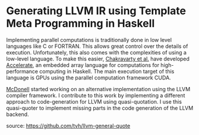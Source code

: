 Generating LLVM IR using Template Meta Programming in Haskell
=================
Implementing parallel computations is traditionally done in low level languages like C or FORTRAN.
This allows great control over the details of execution.
Unfortunately, this also comes with the complexities of using a low-level language.
To make this easier,  [Chakravarty et al.](https://github.com/AccelerateHS) have developed [Accelerate](https://github.com/AccelerateHS/accelerate), an embedded array language for computations for high-performance computing in Haskell.
The main execution target of this language is GPUs using the parallel computation framework CUDA.

[McDonell](https://github.com/tmcdonell) started working on an alternative implementation using the LLVM compiler framework.
I contribute to this work by implementing a different approach to code-generation for LLVM using quasi-quotation.
I use this quasi-quoter to implement missing parts in the code generation of the LLVM backend.

source:
https://github.com/tvh/llvm-general-quote
